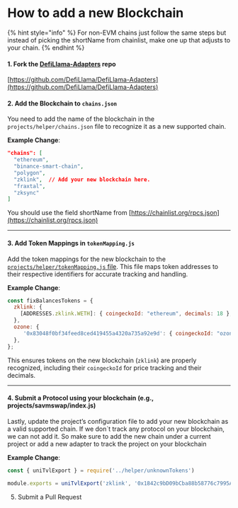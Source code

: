 # How to add a new Blockchain

{% hint style="info" %}
For non-EVM chains just follow the same steps but instead of picking the shortName from chainlist, make one up that adjusts to your chain.
{% endhint %}

#### 1. Fork the [DefiLlama-Adapters](https://github.com/DefiLlama/DefiLlama-Adapters) repo

[https://github.com/DefiLlama/DefiLlama-Adapters](https://github.com/DefiLlama/DefiLlama-Adapters)

#### 2. **Add the Blockchain to `chains.json`**

You need to add the name of the blockchain in the `projects/helper/chains.json` file to recognize it as a new supported chain.

**Example Change**:

```json
"chains": [
  "ethereum",
  "binance-smart-chain",
  "polygon",
  "zklink",  // Add your new blockchain here. 
  "fraxtal",
  "zksync"
]
```

You should use the field shortName from [https://chainlist.org/rpcs.json](https://chainlist.org/rpcs.json)

***

#### 3. **Add Token Mappings in `tokenMapping.js`**

Add the token mappings for the new blockchain to the [`projects/helper/tokenMapping.js` file](https://github.com/DefiLlama/DefiLlama-Adapters/blob/main/projects/helper/tokenMapping.js#L41). This file maps token addresses to their respective identifiers for accurate tracking and handling.

**Example Change**:

```js
const fixBalancesTokens = {
  zklink: {
    [ADDRESSES.zklink.WETH]: { coingeckoId: "ethereum", decimals: 18 },
  },
  ozone: {
     '0x83048f0bf34feed8ced419455a4320a735a92e9d': { coingeckoId: "ozonechain", decimals: 18 }, 
  },
};
```

This ensures tokens on the new blockchain (`zklink`) are properly recognized, including their `coingeckoId` for price tracking and their decimals.

***

#### 4. Submit a Protocol **using your blockchain (e.g.,** projects/savmswap/index.j&#x73;**)**

Lastly, update the project’s configuration file to add your new blockchain as a valid supported chain. If we don´t track any protocol on your blockchain, we can not add it. So make sure to add the new chain under a current project or add a new adapter to track the project on your blockchain

**Example Change**:

```js
const { uniTvlExport } = require('../helper/unknownTokens')

module.exports = uniTvlExport('zklink', '0x1842c9bD09bCba88b58776c7995A9A9bD220A925') //blockchain, factory address
```

5. Submit a Pull Request
